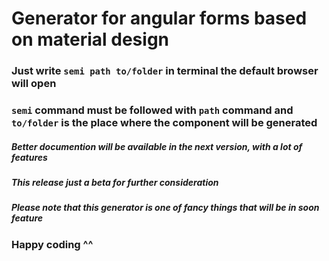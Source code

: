 # Generator for angular forms based on material design

### Just write  `semi path to/folder` in terminal the default browser will open

### `semi` command must be followed with `path` command and `to/folder` is the place where the component will be generated

##### Better documention will be available in the next version, with a lot of features
##### This release just a beta for further consideration

##### Please note that this generator is one of fancy things that will be in soon feature 

### Happy coding ^^